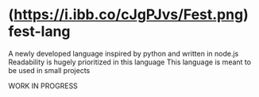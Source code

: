 # (https://i.ibb.co/cJgPJvs/Fest.png) fest-lang
A newly developed language inspired by python and written in node.js
Readability is hugely prioritized in this language
This language is meant to be used in small projects

WORK IN PROGRESS

